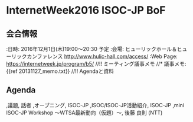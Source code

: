 # InternetWeek2016 ISOC-JP  BoF
## 会合情報
:日時: 2016年12月1日(木)19:00〜20:30 予定 
:会場: ヒューリックホール＆ヒューリックカンファレンス http://www.hulic-hall.com/access/
:Web Page: https://internetweek.jp/program/b5/
//!! ミーティング議事メモ
//* 議事メモ: {{ref 20131127_memo.txt}}
//!! Agendaと資料
## Agenda
,議題, 話者
,オープニング, ISOC-JP
,ISOC/ISOC-JP活動紹介, ISOC-JP
,mini ISOC-JP Workshop &#12316;WTSA最新動向（仮題）&#12316;, 後藤 良則 (NTT)